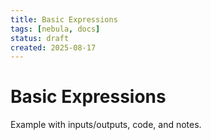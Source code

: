 ```yaml
---
title: Basic Expressions
tags: [nebula, docs]
status: draft
created: 2025-08-17
---
```


# Basic Expressions

Example with inputs/outputs, code, and notes.
